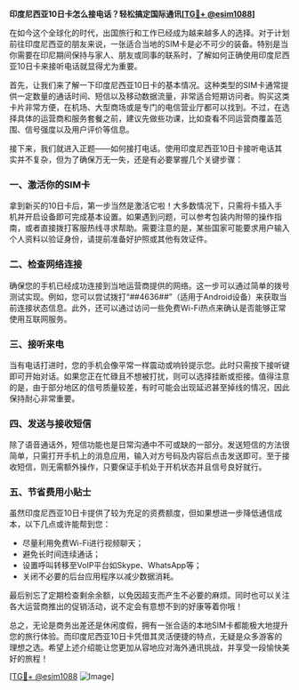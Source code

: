**印度尼西亚10日卡怎么接电话？轻松搞定国际通讯[[TG💪+ @esim1088](https://t.me/s/esim1088)]**

在如今这个全球化的时代，出国旅行和工作已经成为越来越多人的选择。对于计划前往印度尼西亚的朋友来说，一张适合当地的SIM卡是必不可少的装备。特别是当你需要在印尼期间保持与家人、朋友或同事的联系时，了解如何正确使用印度尼西亚10日卡来接听电话就显得尤为重要。

首先，让我们来了解一下印度尼西亚10日卡的基本情况。这种类型的SIM卡通常提供一定数量的通话时间、短信以及移动数据流量，非常适合短期访问者。购买这类卡片非常方便，在机场、大型商场或是专门的电信营业厅都可以找到。不过，在选择具体的运营商和服务套餐之前，建议先做些功课，比如查看不同运营商覆盖范围、信号强度以及用户评价等信息。

接下来，我们就进入正题——如何接打电话。使用印度尼西亚10日卡接听电话其实并不复杂，但为了确保万无一失，还是有必要掌握几个关键步骤：

### 一、激活你的SIM卡
拿到新买的10日卡后，第一步当然是激活它啦！大多数情况下，只需将卡插入手机并开启设备即可完成基本设置。如果遇到问题，可以参考包装内附带的操作指南，或者直接拨打客服热线寻求帮助。需要注意的是，某些国家可能要求用户输入个人资料以验证身份，请提前准备好护照或其他有效证件。

### 二、检查网络连接
确保您的手机已经成功连接到当地运营商提供的网络。这一步可以通过简单的拨号测试实现。例如，您可以尝试拨打“*#*#4636#*#*”（适用于Android设备）来获取当前连接状态信息。此外，还可以通过访问一些免费Wi-Fi热点来确认是否能够正常使用互联网服务。

### 三、接听来电
当有电话打进时，您的手机会像平常一样震动或响铃提示您。此时只需按下接听键即可开始对话。如果您正在忙碌且不想被打扰，则可以选择挂断或拒接。值得注意的是，由于部分地区的信号质量较差，有时可能会出现延迟甚至掉线的情况，因此保持耐心非常重要。

### 四、发送与接收短信
除了语音通话外，短信功能也是日常沟通中不可或缺的一部分。发送短信的方法很简单，只需打开手机上的消息应用，输入对方号码及内容后点击发送即可。至于接收短信，则无需额外操作，只要保证手机处于开机状态并且信号良好就行。

### 五、节省费用小贴士
虽然印度尼西亚10日卡提供了较为充足的资费额度，但如果想进一步降低通信成本，以下几点或许能帮到您：
- 尽量利用免费Wi-Fi进行视频聊天；
- 避免长时间连续通话；
- 设置呼叫转移至VoIP平台如Skype、WhatsApp等；
- 关闭不必要的后台应用程序以减少数据消耗。

最后别忘了定期检查剩余余额，以免因超支而产生不必要的麻烦。同时也可以关注各大运营商推出的促销活动，说不定会有意想不到的好康等着你哦！

总之，无论是商务出差还是休闲度假，拥有一张合适的本地SIM卡都能极大地提升您的旅行体验。而印度尼西亚10日卡凭借其灵活便捷的特点，无疑是众多游客的理想之选。希望上述介绍能让您更加从容地应对海外通讯挑战，并享受一段愉快美好的旅程！

[[TG💪+ @esim1088](https://t.me/s/esim1088) ![Image](https://i.postimg.cc/4NQfJmqS/Snipaste-2025-05-13-00-14-12.png)]